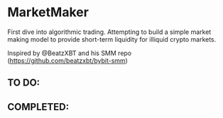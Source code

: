 # MarketMaker
First dive into algorithmic trading. Attempting to build a simple market making model to provide short-term liquidity for illiquid crypto markets.

Inspired by @BeatzXBT and his SMM repo (https://github.com/beatzxbt/bybit-smm)

TO DO:
-

COMPLETED:
-
